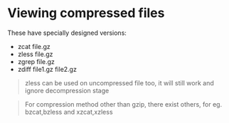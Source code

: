 # Viewing compressed files

These have specially designed versions:

* zcat file.gz
* zless file.gz
* zgrep file.gz
* zdiff file1.gz file2.gz

> zless can be used on uncompressed file too, it will still work and ignore decompression stage

> For compression method other than gzip, there exist others, for eg. bzcat,bzless and xzcat,xzless

